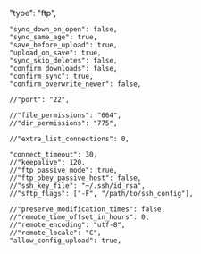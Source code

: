 "type": "ftp",

    "sync_down_on_open": false,
    "sync_same_age": true,
    "save_before_upload": true,
    "upload_on_save": true,
    "sync_skip_deletes": false,
    "confirm_downloads": false,
    "confirm_sync": true,
    "confirm_overwrite_newer": false,
    
    //"port": "22",
    
    //"file_permissions": "664",
    //"dir_permissions": "775",
    
    //"extra_list_connections": 0,

    "connect_timeout": 30,
    //"keepalive": 120,
    //"ftp_passive_mode": true,
    //"ftp_obey_passive_host": false,
    //"ssh_key_file": "~/.ssh/id_rsa",
    //"sftp_flags": ["-F", "/path/to/ssh_config"],
    
    //"preserve_modification_times": false,
    //"remote_time_offset_in_hours": 0,
    //"remote_encoding": "utf-8",
    //"remote_locale": "C",
    "allow_config_upload": true,